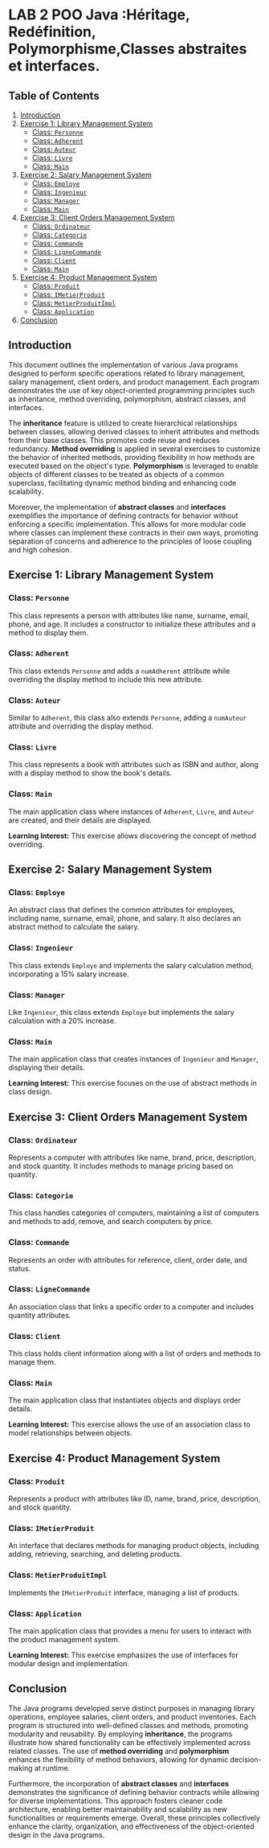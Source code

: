 
# LAB 2 POO Java :Héritage, Redéfinition, Polymorphisme,Classes abstraites et interfaces.

## Table of Contents
1. [Introduction](#introduction)
2. [Exercise 1: Library Management System](#exercise-1-library-management-system)
   - [Class: `Personne`](#class-personne)
   - [Class: `Adherent`](#class-adherent)
   - [Class: `Auteur`](#class-auteur)
   - [Class: `Livre`](#class-livre)
   - [Class: `Main`](#class-main)
3. [Exercise 2: Salary Management System](#exercise-2-salary-management-system)
   - [Class: `Employe`](#class-employe)
   - [Class: `Ingenieur`](#class-ingenieur)
   - [Class: `Manager`](#class-manager)
   - [Class: `Main`](#class-main-2)
4. [Exercise 3: Client Orders Management System](#exercise-3-client-orders-management-system)
   - [Class: `Ordinateur`](#class-ordinateur)
   - [Class: `Categorie`](#class-categorie)
   - [Class: `Commande`](#class-commande)
   - [Class: `LigneCommande`](#class-lignecommande)
   - [Class: `Client`](#class-client)
   - [Class: `Main`](#class-main-3)
5. [Exercise 4: Product Management System](#exercise-4-product-management-system)
   - [Class: `Produit`](#class-produit)
   - [Class: `IMetierProduit`](#class-imetierproduit)
   - [Class: `MetierProduitImpl`](#class-metierproduitimpl)
   - [Class: `Application`](#class-application)
6. [Conclusion](#conclusion)

## Introduction
This document outlines the implementation of various Java programs designed to perform specific operations related to library management, salary management, client orders, and product management. Each program demonstrates the use of key object-oriented programming principles such as inheritance, method overriding, polymorphism, abstract classes, and interfaces.

The **inheritance** feature is utilized to create hierarchical relationships between classes, allowing derived classes to inherit attributes and methods from their base classes. This promotes code reuse and reduces redundancy. **Method overriding** is applied in several exercises to customize the behavior of inherited methods, providing flexibility in how methods are executed based on the object's type. **Polymorphism** is leveraged to enable objects of different classes to be treated as objects of a common superclass, facilitating dynamic method binding and enhancing code scalability.

Moreover, the implementation of **abstract classes** and **interfaces** exemplifies the importance of defining contracts for behavior without enforcing a specific implementation. This allows for more modular code where classes can implement these contracts in their own ways, promoting separation of concerns and adherence to the principles of loose coupling and high cohesion.

## Exercise 1: Library Management System

### Class: `Personne`
This class represents a person with attributes like name, surname, email, phone, and age. It includes a constructor to initialize these attributes and a method to display them.

### Class: `Adherent`
This class extends `Personne` and adds a `numAdherent` attribute while overriding the display method to include this new attribute.

### Class: `Auteur`
Similar to `Adherent`, this class also extends `Personne`, adding a `numAuteur` attribute and overriding the display method.

### Class: `Livre`
This class represents a book with attributes such as ISBN and author, along with a display method to show the book's details.

### Class: `Main`
The main application class where instances of `Adherent`, `Livre`, and `Auteur` are created, and their details are displayed.

**Learning Interest:** This exercise allows discovering the concept of method overriding.

## Exercise 2: Salary Management System

### Class: `Employe`
An abstract class that defines the common attributes for employees, including name, surname, email, phone, and salary. It also declares an abstract method to calculate the salary.

### Class: `Ingenieur`
This class extends `Employe` and implements the salary calculation method, incorporating a 15% salary increase.

### Class: `Manager`
Like `Ingenieur`, this class extends `Employe` but implements the salary calculation with a 20% increase.

### Class: `Main`
The main application class that creates instances of `Ingenieur` and `Manager`, displaying their details.

**Learning Interest:** This exercise focuses on the use of abstract methods in class design.

## Exercise 3: Client Orders Management System

### Class: `Ordinateur`
Represents a computer with attributes like name, brand, price, description, and stock quantity. It includes methods to manage pricing based on quantity.

### Class: `Categorie`
This class handles categories of computers, maintaining a list of computers and methods to add, remove, and search computers by price.

### Class: `Commande`
Represents an order with attributes for reference, client, order date, and status.

### Class: `LigneCommande`
An association class that links a specific order to a computer and includes quantity attributes.

### Class: `Client`
This class holds client information along with a list of orders and methods to manage them.

### Class: `Main`
The main application class that instantiates objects and displays order details.

**Learning Interest:** This exercise allows the use of an association class to model relationships between objects.

## Exercise 4: Product Management System

### Class: `Produit`
Represents a product with attributes like ID, name, brand, price, description, and stock quantity.

### Class: `IMetierProduit`
An interface that declares methods for managing product objects, including adding, retrieving, searching, and deleting products.

### Class: `MetierProduitImpl`
Implements the `IMetierProduit` interface, managing a list of products.

### Class: `Application`
The main application class that provides a menu for users to interact with the product management system.

**Learning Interest:** This exercise emphasizes the use of interfaces for modular design and implementation.

## Conclusion
The Java programs developed serve distinct purposes in managing library operations, employee salaries, client orders, and product inventories. Each program is structured into well-defined classes and methods, promoting modularity and reusability. By employing **inheritance**, the programs illustrate how shared functionality can be effectively implemented across related classes. The use of **method overriding** and **polymorphism** enhances the flexibility of method behaviors, allowing for dynamic decision-making at runtime.

Furthermore, the incorporation of **abstract classes** and **interfaces** demonstrates the significance of defining behavior contracts while allowing for diverse implementations. This approach fosters cleaner code architecture, enabling better maintainability and scalability as new functionalities or requirements emerge. Overall, these principles collectively enhance the clarity, organization, and effectiveness of the object-oriented design in the Java programs.

